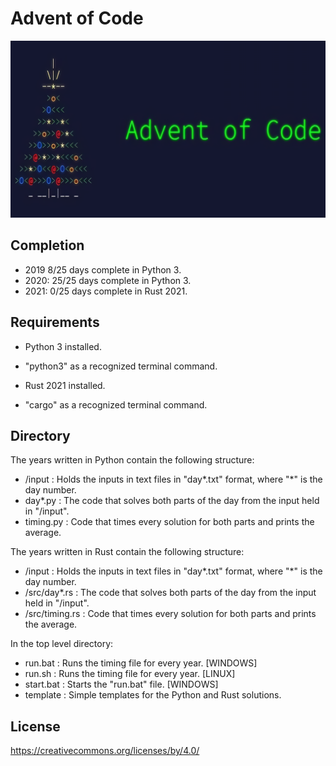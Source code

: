 # Advent of Code

![AoC](aoc.png)

## Completion

- 2019 8/25 days complete in Python 3.
- 2020: 25/25 days complete in Python 3.
- 2021: 0/25 days complete in Rust 2021.

## Requirements

- Python 3 installed.
- "python3" as a recognized terminal command.

- Rust 2021 installed.
- "cargo" as a recognized terminal command.

## Directory

The years written in Python contain the following structure:

- /input : Holds the inputs in text files in "day\*.txt" format, where "\*" is the day number.
- day\*.py : The code that solves both parts of the day from the input held in "/input".
- timing.py : Code that times every solution for both parts and prints the average.

The years written in Rust contain the following structure:

- /input : Holds the inputs in text files in "day\*.txt" format, where "\*" is the day number.
- /src/day\*.rs : The code that solves both parts of the day from the input held in "/input".
- /src/timing.rs : Code that times every solution for both parts and prints the average.

In the top level directory:

- run.bat : Runs the timing file for every year. [WINDOWS]
- run.sh : Runs the timing file for every year. [LINUX]
- start.bat : Starts the "run.bat" file. [WINDOWS]
- template : Simple templates for the Python and Rust solutions.

## License

https://creativecommons.org/licenses/by/4.0/